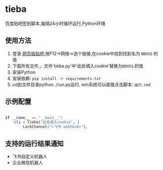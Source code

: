 # tieba

百度贴吧签到脚本,每隔24小时循环运行,Python环境

## 使用方法

1. 登录 [网页版贴吧](https://tieba.baidu.com/),按F12->网络->选个链接,在cookie中找到找到名为 `BDUSS` 的值
2. 下载所有文件,，文件'tieba.py'中'此处填入cookie'替换为`BDUSS` 的值
3. 安装Python
4. 安装依赖: `pip install -r requirements.txt`
5. cd到文件目录python ./run.py运行, win系统可以直接点击脚本: `运行.cmd`


## 示例配置

```python

if __name__ == "__main__":
    cli = Tieba("此处填入cookie", [
        LarkChannel("<飞书 webhook>"),
```

## 支持的运行结果通知

- 飞书自定义机器人
- 企业微信机器人

